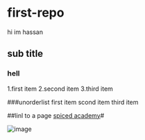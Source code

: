 # first-repo
hi  im hassan
## sub title
### hell
1.first item
2.second item
3.third item


###unorderlist
first item
scond item
third item

##linl to a page
[spiced academy](https://www.spiced-academy.com/en)#

![image](https://www.google.com/url?sa=i&url=https%3A%2F%2Fwww.freepik.com%2Ffree-photos-vectors%2Fbackground&psig=AOvVaw1QSwM3cqPWlXn8u4vRyBd4&ust=1698141088905000&source=images&cd=vfe&ved=0CBEQjRxqFwoTCKjZ79Tyi4IDFQAAAAAdAAAAABAK)
